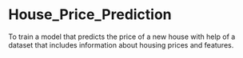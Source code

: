 # House_Price_Prediction
To train a model that predicts the price of a new house with help of a dataset that includes information about housing prices and features.
